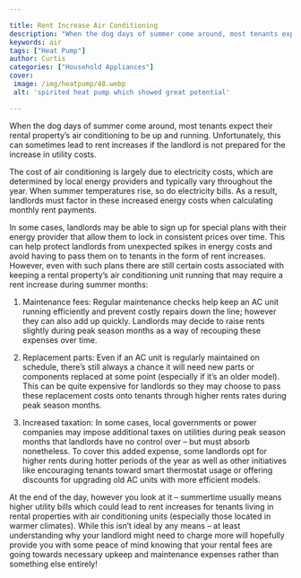 ```yaml
---

title: Rent Increase Air Conditioning
description: "When the dog days of summer come around, most tenants expect their rental property’s air conditioning to be up and running. Unfort...you wont regret reading on"
keywords: air
tags: ["Heat Pump"]
author: Curtis
categories: ["Household Appliances"]
cover: 
 image: /img/heatpump/48.webp
 alt: 'spirited heat pump which showed great potential'

---
```


When the dog days of summer come around, most tenants expect their rental property’s air conditioning to be up and running. Unfortunately, this can sometimes lead to rent increases if the landlord is not prepared for the increase in utility costs. 

The cost of air conditioning is largely due to electricity costs, which are determined by local energy providers and typically vary throughout the year. When summer temperatures rise, so do electricity bills. As a result, landlords must factor in these increased energy costs when calculating monthly rent payments. 

In some cases, landlords may be able to sign up for special plans with their energy provider that allow them to lock in consistent prices over time. This can help protect landlords from unexpected spikes in energy costs and avoid having to pass them on to tenants in the form of rent increases. However, even with such plans there are still certain costs associated with keeping a rental property’s air conditioning unit running that may require a rent increase during summer months: 

1) Maintenance fees: Regular maintenance checks help keep an AC unit running efficiently and prevent costly repairs down the line; however they can also add up quickly. Landlords may decide to raise rents slightly during peak season months as a way of recouping these expenses over time. 

2) Replacement parts: Even if an AC unit is regularly maintained on schedule, there’s still always a chance it will need new parts or components replaced at some point (especially if it’s an older model). This can be quite expensive for landlords so they may choose to pass these replacement costs onto tenants through higher rents rates during peak season months. 

3) Increased taxation: In some cases, local governments or power companies may impose additional taxes on utilities during peak season months that landlords have no control over – but must absorb nonetheless. To cover this added expense, some landlords opt for higher rents during hotter periods of the year as well as other initiatives like encouraging tenants toward smart thermostat usage or offering discounts for upgrading old AC units with more efficient models. 

At the end of the day, however you look at it – summertime usually means higher utility bills which could lead to rent increases for tenants living in rental properties with air conditioning units (especially those located in warmer climates). While this isn’t ideal by any means – at least understanding why your landlord might need to charge more will hopefully provide you with some peace of mind knowing that your rental fees are going towards necessary upkeep and maintenance expenses rather than something else entirely!
